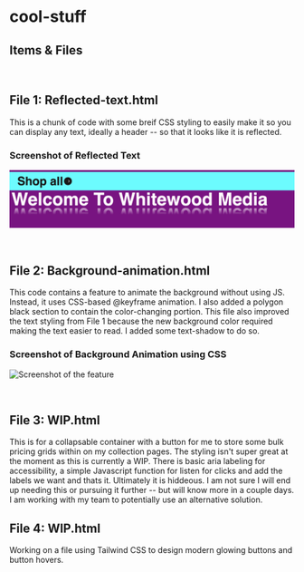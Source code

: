 # cool-stuff

## Items & Files
&nbsp;
&nbsp;

## File 1: Reflected-text.html 
This is a chunk of code with some breif CSS styling to easily make it so you can display any text, ideally a header -- so that it looks like it is reflected.

### Screenshot of Reflected Text 
![Screenshot of the feature](Images/image1-Reflected-text-example.png)

&nbsp;
&nbsp;
&nbsp;
&nbsp;


## File 2: Background-animation.html
This code contains a feature to animate the background without using JS. Instead, it uses CSS-based @keyframe animation. I also added a polygon black section to contain the color-changing portion. This file also improved the text styling from File 1 because the new background color required making the text easier to read. I added some text-shadow to do so.  
### Screenshot of Background Animation using CSS
![Screenshot of the feature](Images/image2-color-animation.gif)



&nbsp;
&nbsp;
&nbsp;
&nbsp;
&nbsp;

## File 3: WIP.html
This is for a collapsable container with a button for me to store some bulk pricing grids within on my collection pages. The styling isn't super great at the moment as this is currently a WIP. There is basic aria labeling for accessibility, a simple Javascript function for listen for clicks and add the labels we want and thats it. Ultimately it is hiddeous. I am not sure I will end up needing this or pursuing it further -- but will know more in a couple days. I am working with my team to potentially use an alternative solution. 


## File 4: WIP.html

Working on a file using Tailwind CSS to design modern glowing buttons and button hovers. 

